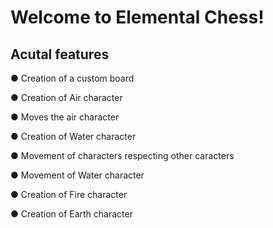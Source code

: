 # Welcome to Elemental Chess!

## Acutal features



● Creation of a custom board

● Creation of Air character

● Moves the air character

● Creation of Water character

● Movement of characters respecting other caracters

● Movement of Water character

● Creation of Fire character

● Creation of Earth character
